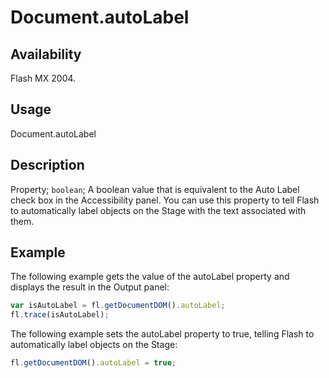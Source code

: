 # Document.autoLabel

## Availability

Flash MX 2004.

## Usage

Document.autoLabel

## Description

Property; `boolean`; A boolean value that is equivalent to the Auto Label check box in the Accessibility panel. You can use this property to tell Flash to automatically label objects on the Stage with the text associated with them.

## Example

The following example gets the value of the autoLabel property and displays the result in the Output panel:

```javascript
var isAutoLabel = fl.getDocumentDOM().autoLabel;
fl.trace(isAutoLabel);
```

The following example sets the autoLabel property to true, telling Flash to automatically label objects on the Stage:

```javascript
fl.getDocumentDOM().autoLabel = true;
```
